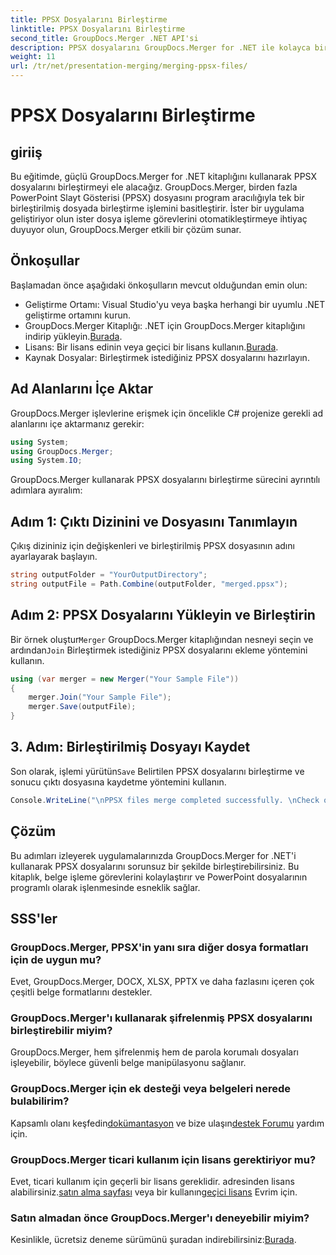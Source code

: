 ```yaml
---
title: PPSX Dosyalarını Birleştirme
linktitle: PPSX Dosyalarını Birleştirme
second_title: GroupDocs.Merger .NET API'si
description: PPSX dosyalarını GroupDocs.Merger for .NET ile kolayca birleştirin. Dosya birleştirme görevlerini otomatikleştirmek için adım adım kılavuzumuzu izleyin! Belge yönetimi iş akışınızı geliştirin.
weight: 11
url: /tr/net/presentation-merging/merging-ppsx-files/
---
```


# PPSX Dosyalarını Birleştirme

## giriiş
Bu eğitimde, güçlü GroupDocs.Merger for .NET kitaplığını kullanarak PPSX dosyalarını birleştirmeyi ele alacağız. GroupDocs.Merger, birden fazla PowerPoint Slayt Gösterisi (PPSX) dosyasını program aracılığıyla tek bir birleştirilmiş dosyada birleştirme işlemini basitleştirir. İster bir uygulama geliştiriyor olun ister dosya işleme görevlerini otomatikleştirmeye ihtiyaç duyuyor olun, GroupDocs.Merger etkili bir çözüm sunar.
## Önkoşullar
Başlamadan önce aşağıdaki önkoşulların mevcut olduğundan emin olun:
- Geliştirme Ortamı: Visual Studio'yu veya başka herhangi bir uyumlu .NET geliştirme ortamını kurun.
-  GroupDocs.Merger Kitaplığı: .NET için GroupDocs.Merger kitaplığını indirip yükleyin.[Burada](https://releases.groupdocs.com/merger/net/).
-  Lisans: Bir lisans edinin veya geçici bir lisans kullanın.[Burada](https://purchase.groupdocs.com/temporary-license/).
- Kaynak Dosyalar: Birleştirmek istediğiniz PPSX dosyalarını hazırlayın.

## Ad Alanlarını İçe Aktar
GroupDocs.Merger işlevlerine erişmek için öncelikle C# projenize gerekli ad alanlarını içe aktarmanız gerekir:
```csharp
using System; 
using GroupDocs.Merger;
using System.IO;
```

GroupDocs.Merger kullanarak PPSX dosyalarını birleştirme sürecini ayrıntılı adımlara ayıralım:
## Adım 1: Çıktı Dizinini ve Dosyasını Tanımlayın
Çıkış dizininiz için değişkenleri ve birleştirilmiş PPSX dosyasının adını ayarlayarak başlayın.
```csharp
string outputFolder = "YourOutputDirectory";
string outputFile = Path.Combine(outputFolder, "merged.ppsx");
```
## Adım 2: PPSX Dosyalarını Yükleyin ve Birleştirin
 Bir örnek oluştur`Merger` GroupDocs.Merger kitaplığından nesneyi seçin ve ardından`Join` Birleştirmek istediğiniz PPSX dosyalarını ekleme yöntemini kullanın.
```csharp
using (var merger = new Merger("Your Sample File"))
{
    merger.Join("Your Sample File");
    merger.Save(outputFile);
}
```
## 3. Adım: Birleştirilmiş Dosyayı Kaydet
 Son olarak, işlemi yürütün`Save` Belirtilen PPSX dosyalarını birleştirme ve sonucu çıktı dosyasına kaydetme yöntemini kullanın.
```csharp
Console.WriteLine("\nPPSX files merge completed successfully. \nCheck output in {0}", outputFolder);
```

## Çözüm
Bu adımları izleyerek uygulamalarınızda GroupDocs.Merger for .NET'i kullanarak PPSX dosyalarını sorunsuz bir şekilde birleştirebilirsiniz. Bu kitaplık, belge işleme görevlerini kolaylaştırır ve PowerPoint dosyalarının programlı olarak işlenmesinde esneklik sağlar.

## SSS'ler
### GroupDocs.Merger, PPSX'in yanı sıra diğer dosya formatları için de uygun mu?
Evet, GroupDocs.Merger, DOCX, XLSX, PPTX ve daha fazlasını içeren çok çeşitli belge formatlarını destekler.
### GroupDocs.Merger'ı kullanarak şifrelenmiş PPSX dosyalarını birleştirebilir miyim?
GroupDocs.Merger, hem şifrelenmiş hem de parola korumalı dosyaları işleyebilir, böylece güvenli belge manipülasyonu sağlanır.
### GroupDocs.Merger için ek desteği veya belgeleri nerede bulabilirim?
 Kapsamlı olanı keşfedin[dokümantasyon](https://tutorials.groupdocs.com/merger/net/) ve bize ulaşın[destek Forumu](https://forum.groupdocs.com/c/merger/32) yardım için.
### GroupDocs.Merger ticari kullanım için lisans gerektiriyor mu?
 Evet, ticari kullanım için geçerli bir lisans gereklidir. adresinden lisans alabilirsiniz.[satın alma sayfası](https://purchase.groupdocs.com/buy) veya bir kullanın[geçici lisans](https://purchase.groupdocs.com/temporary-license/) Evrim için.
### Satın almadan önce GroupDocs.Merger'ı deneyebilir miyim?
 Kesinlikle, ücretsiz deneme sürümünü şuradan indirebilirsiniz:[Burada](https://releases.groupdocs.com/).